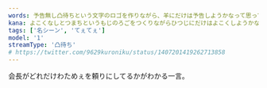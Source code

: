 ```yaml
---
words: 予告無し凸待ちという文字のロゴを作りながら、羊にだけは予告しようかなって思ってたんだよね
kana: よこくなしとつまちというもじのろごをつくりながらひつじにだけはよこくしようかなっておもってたんだよね
tags: ['名シーン', 'てぇてぇ']
model: '1'
streamType: '凸待ち'
# https://twitter.com/9629kuroniku/status/1407201419262713858
---
```


会長がどれだけわためぇを頼りにしてるかがわかる一言。
